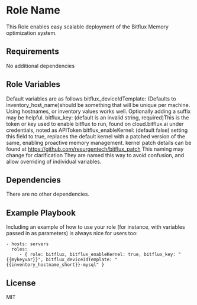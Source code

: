 Role Name
=========

This Role enables easy scalable deployment of the Bitflux Memory optimization system.

Requirements
------------

No additional dependencies

Role Variables
--------------

Default variables are as follows
bitflux_deviceIdTemplate: (Defaults to inventory_host_name)should be something that will be unique per machine. Using hostnames, or inventory values works well. Optionally adding a suffix may be helpful.
bitflux_key: (default is an invalid string, required)This is the token or key used to enable bitflux to run, found on cloud.bitflux.ai under credentials, noted as APIToken 
bitflux_enableKernel: (default false) setting this field to true, replaces the default kernel with a patched version of the same, enabling proactive memory management. kernel patch details can be found at https://github.com/resurgentech/bitflux_patch
This naming may change for clarification
They are named this way to avoid confusion, and allow overriding of individual variables.

Dependencies
------------

There are no other dependencies.

Example Playbook
----------------

Including an example of how to use your role (for instance, with variables passed in as parameters) is always nice for users too:

    - hosts: servers
      roles:
         - { role: bitflux, bitflux_enableKernel: true, bitflux_key: "{{mykeyvar}}", bitflux_deviceIdTemplate: "{{inventory_hostname_short}}-mysql" }

License
-------

MIT
